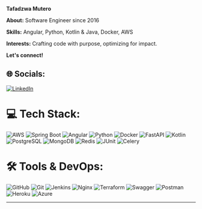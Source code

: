 **Tafadzwa Mutero**

**About:** Software Engineer since 2016  

**Skills:** Angular, Python, Kotlin & Java, Docker, AWS  

**Interests:** Crafting code with purpose, optimizing for impact.  

**Let's connect!**  

## 🌐 Socials:  
[![LinkedIn](https://img.shields.io/badge/LinkedIn-%230077B5.svg?logo=linkedin&logoColor=white)](https://linkedin.com/in/tafadzwa-m-438907130)  

# 💻 Tech Stack:  
![AWS](https://img.shields.io/badge/AWS-%23FF9900.svg?style=for-the-badge&logo=amazon-aws&logoColor=white)  ![Spring Boot](https://img.shields.io/badge/Spring%20Boot-%236DB33F.svg?style=for-the-badge&logo=springboot&logoColor=white)  ![Angular](https://img.shields.io/badge/Angular-DD0031?style=for-the-badge&logo=angular&logoColor=white) ![Python](https://img.shields.io/badge/python-3670A0?style=for-the-badge&logo=python&logoColor=ffdd54)  ![Docker](https://img.shields.io/badge/docker-%230db7ed.svg?style=for-the-badge&logo=docker&logoColor=white)  ![FastAPI](https://img.shields.io/badge/FastAPI-005571?style=for-the-badge&logo=fastapi)  ![Kotlin](https://img.shields.io/badge/Kotlin-%230095D5.svg?style=for-the-badge&logo=kotlin&logoColor=white)  ![PostgreSQL](https://img.shields.io/badge/PostgreSQL-%23316192.svg?style=for-the-badge&logo=postgresql&logoColor=white)  ![MongoDB](https://img.shields.io/badge/MongoDB-%234ea94b.svg?style=for-the-badge&logo=mongodb&logoColor=white)  ![Redis](https://img.shields.io/badge/Redis-%23DD0031.svg?style=for-the-badge&logo=redis&logoColor=white)  ![JUnit](https://img.shields.io/badge/JUnit-25A162?style=for-the-badge&logo=Java&logoColor=white)  ![Celery](https://img.shields.io/badge/Celery-%2300C7B7.svg?style=for-the-badge&logo=celery&logoColor=white)  

# 🛠 Tools & DevOps:  
![GitHub](https://img.shields.io/badge/github-%23121011.svg?style=for-the-badge&logo=github&logoColor=white)  ![Git](https://img.shields.io/badge/git-%23F05033.svg?style=for-the-badge&logo=git&logoColor=white)  ![Jenkins](https://img.shields.io/badge/jenkins-%232C5263.svg?style=for-the-badge&logo=jenkins&logoColor=white)  ![Nginx](https://img.shields.io/badge/nginx-%23009639.svg?style=for-the-badge&logo=nginx&logoColor=white)  ![Terraform](https://img.shields.io/badge/terraform-%235835CC.svg?style=for-the-badge&logo=terraform&logoColor=white)  ![Swagger](https://img.shields.io/badge/Swagger-%23Clojure?style=for-the-badge&logo=swagger&logoColor=white)  ![Postman](https://img.shields.io/badge/Postman-FF6C37?style=for-the-badge&logo=postman&logoColor=white)  ![Heroku](https://img.shields.io/badge/heroku-%23430098.svg?style=for-the-badge&logo=heroku&logoColor=white)  ![Azure](https://img.shields.io/badge/Microsoft%20Azure-0089D6?style=for-the-badge&logo=microsoft-azure&logoColor=white)  

---

